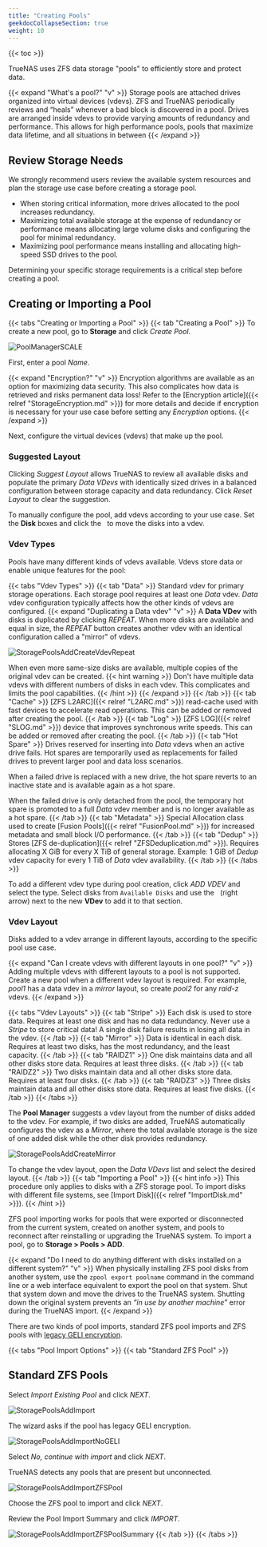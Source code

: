 ```yaml
---
title: "Creating Pools"
geekdocCollapseSection: true
weight: 10
---
```


{{< toc >}}

TrueNAS uses ZFS data storage "pools" to efficiently store and protect data.

{{< expand "What's a pool?" "v" >}}
Storage pools are attached drives organized into virtual devices (vdevs).
ZFS and TrueNAS periodically reviews and “heals” whenever a bad block is discovered in a pool.
Drives are arranged inside vdevs to provide varying amounts of redundancy and performance.
This allows for high performance pools, pools that maximize data lifetime, and all situations in between
{{< /expand >}}

## Review Storage Needs

We strongly recommend users review the available system resources and plan the storage use case before creating a storage pool.
* When storing critical information, more drives allocated to the pool increases redundancy.
* Maximizing total available storage at the expense of redundancy or performance means allocating large volume disks and configuring the pool for minimal redundancy.
* Maximizing pool performance means installing and allocating high-speed SSD drives to the pool.

Determining your specific storage requirements is a critical step before creating a pool.

## Creating or Importing a Pool

{{< tabs "Creating or Importing a Pool" >}}
{{< tab "Creating a Pool" >}}
To create a new pool, go to **Storage** and click *Create Pool*.

![PoolManagerSCALE](/images/SCALE/PoolManagerSCALE.png "TrueNAS SCALE Pool Manager")

First, enter a pool *Name*.

{{< expand "Encryption?" "v" >}}
Encryption algorithms are available as an option for maximizing data security.
This also complicates how data is retrieved and risks permanent data loss!
Refer to the [Encryption article]({{< relref "StorageEncryption.md" >}}) for more details and decide if encryption is necessary for your use case before setting any *Encryption* options.
{{< /expand >}}

Next, configure the virtual devices (vdevs) that make up the pool.

### Suggested Layout

Clicking *Suggest Layout* allows TrueNAS to review all available disks and populate the primary *Data VDevs* with identically sized drives in a balanced configuration between storage capacity and data redundancy.
Click *Reset Layout* to clear the suggestion.

To manually configure the pool, add vdevs according to your use case.
Set the **Disk** boxes and click the <i class="fa fa-arrow-right" aria-hidden="true" title="Right Arrow"></i>&nbsp; to move the disks into a vdev.

### Vdev Types

Pools have many different kinds of vdevs available.
Vdevs store data or enable unique features for the pool:

{{< tabs "Vdev Types" >}}
{{< tab "Data" >}}
Standard vdev for primary storage operations.
Each storage pool requires at least one *Data* vdev.
*Data* vdev configuration typically affects how the other kinds of vdevs are configured.
{{< expand "Duplicating a Data vdev" "v" >}}
A **Data VDev** with disks is duplicated by clicking *REPEAT*.
When more disks are available and equal in size, the *REPEAT* button creates another vdev with an identical configuration called a "mirror" of vdevs.

![StoragePoolsAddCreateVdevRepeat](/images/CORE/12.0/StoragePoolsAddCreateVdevRepeat.png "Duplicating a Data VDev")

When even more same-size disks are available, multiple copies of the original vdev can be created.
{{< hint warning >}}
Don't have multiple data vdevs with different numbers of disks in each vdev.
This complicates and limits the pool capabilities.
{{< /hint >}}
{{< /expand >}}
{{< /tab >}}
{{< tab "Cache" >}}
[ZFS L2ARC]({{< relref "L2ARC.md" >}}) read-cache used with fast devices to accelerate read operations.
This can be added or removed after creating the pool.
{{< /tab >}}
{{< tab "Log" >}}
[ZFS LOG]({{< relref "SLOG.md" >}}) device that improves synchronous write speeds.
This can be added or removed after creating the pool.
{{< /tab >}}
{{< tab "Hot Spare" >}}
Drives reserved for inserting into *Data* vdevs when an active drive fails.
Hot spares are temporarily used as replacements for failed drives to prevent larger pool and data loss scenarios.

When a failed drive is replaced with a new drive, the hot spare reverts to an inactive state and is available again as a hot spare.

When the failed drive is only detached from the pool, the temporary hot spare is promoted to a full *Data* vdev member and is no longer available as a hot spare.
{{< /tab >}}
{{< tab "Metadata" >}}
Special Allocation class used to create [Fusion Pools]({{< relref "FusionPool.md" >}}) for increased metadata and small block I/O performance.
{{< /tab >}}
{{< tab "Dedup" >}}
Stores [ZFS de-duplication]({{< relref "ZFSDeduplication.md" >}}).
Requires allocating X GiB for every X TiB of general storage.
Example: 1 GiB of *Dedup* vdev capacity for every 1 TiB of *Data* vdev availability.
{{< /tab >}}
{{< /tabs >}}

To add a different vdev type during pool creation, click *ADD VDEV* and select the type.
Select disks from `Available Disks` and use the <i class="fa fa-arrow-right" aria-hidden="true" title="Right Arrow"></i>&nbsp; (right arrow) next to the new **VDev** to add it to that section.

### Vdev Layout

Disks added to a vdev arrange in different layouts, according to the specific pool use case.

{{< expand "Can I create vdevs with different layouts in one pool?" "v" >}}
Adding multiple vdevs with different layouts to a pool is not supported.
Create a new pool when a different vdev layout is required.
For example, *pool1* has a data vdev in a *mirror* layout, so create *pool2* for any *raid-z* vdevs.
{{< /expand >}}

{{< tabs "Vdev Layouts" >}}
{{< tab "Stripe" >}}
Each disk is used to store data.
Requires at least one disk and has no data redundancy.
Never use a *Stripe* to store critical data!
A single disk failure results in losing all data in the vdev.
{{< /tab >}}
{{< tab "Mirror" >}}
Data is identical in each disk.
Requires at least two disks, has the most redundancy, and the least capacity.
{{< /tab >}}
{{< tab "RAIDZ1" >}}
One disk maintains data and all other disks store data.
Requires at least three disks.
{{< /tab >}}
{{< tab "RAIDZ2" >}}
Two disks maintain data and all other disks store data.
Requires at least four disks.
{{< /tab >}}
{{< tab "RAIDZ3" >}}
Three disks maintain data and all other disks store data.
Requires at least five disks.
{{< /tab >}}
{{< /tabs >}}

The **Pool Manager** suggests a vdev layout from the number of disks added to the vdev.
For example, if two disks are added, TrueNAS automatically configures the vdev as a *Mirror*, where the total available storage is the size of one added disk while the other disk provides redundancy.

![StoragePoolsAddCreateMirror](/images/CORE/12.0/StoragePoolsAddCreateMirror.png "Mirrored Vdev")

To change the vdev layout, open the *Data VDevs* list and select the desired layout.
{{< /tab >}}
{{< tab "Importing a Pool" >}}
{{< hint info >}}
This procedure only applies to disks with a ZFS storage pool.
To import disks with different file systems, see [Import Disk]({{< relref "ImportDisk.md" >}}).
{{< /hint >}}

ZFS pool importing works for pools that were exported or disconnected from the current system, created on another system, and pools to reconnect after reinstalling or upgrading the TrueNAS system.
To import a pool, go to **Storage > Pools > ADD**.

{{< expand "Do I need to do anything different with disks installed on a different system?" "v" >}}
When physically installing ZFS pool disks from another system, use the `zpool export poolname` command in the command line or a web interface equivalent to export the pool on that system.
Shut that system down and move the drives to the TrueNAS system.
Shutting down the original system prevents an *“in use by another machine”* error during the TrueNAS import.
{{< /expand >}}

There are two kinds of pool imports, standard ZFS pool imports and ZFS pools with [legacy GELI encryption](https://docs.freebsd.org/en_US.ISO8859-1/books/handbook/disks-encrypting.html).

{{< tabs "Pool Import Options" >}}
{{< tab "Standard ZFS Pool" >}}
## Standard ZFS Pools

Select *Import Existing Pool* and click *NEXT*.

![StoragePoolsAddImport](/images/CORE/12.0/StoragePoolsAddImport.png "Import Pool Selection")

The wizard asks if the pool has legacy GELI encryption.

![StoragePoolsAddImportNoGELI](/images/CORE/12.0/StoragePoolsAddImportNoGELI.png "No GELI on the pool")

Select *No, continue with import* and click *NEXT*.

TrueNAS detects any pools that are present but unconnected.

![StoragePoolsAddImportZFSPool](/images/CORE/12.0/StoragePoolsAddImportZFSPool.png "Selecting a pool to import")

Choose the ZFS pool to import and click *NEXT*.

Review the Pool Import Summary and click *IMPORT*.

![StoragePoolsAddImportZFSPoolSummary](/images/CORE/12.0/StoragePoolsAddImportZFSPoolSummary.png "Pool Import Summary")
{{< /tab >}}
{{< /tabs >}}
